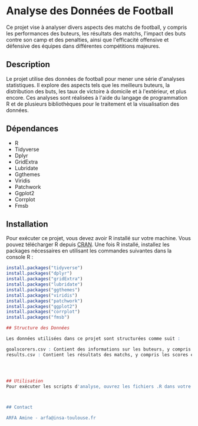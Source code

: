# Analyse des Données de Football

Ce projet vise à analyser divers aspects des matchs de football, y compris les performances des buteurs, les résultats des matchs, l'impact des buts contre son camp et des penalties, ainsi que l'efficacité offensive et défensive des équipes dans différentes compétitions majeures.

## Description

Le projet utilise des données de football pour mener une série d'analyses statistiques. Il explore des aspects tels que les meilleurs buteurs, la distribution des buts, les taux de victoire à domicile et à l'extérieur, et plus encore. Ces analyses sont réalisées à l'aide du langage de programmation R et de plusieurs bibliothèques pour le traitement et la visualisation des données.

## Dépendances

- R
- Tidyverse
- Dplyr
- GridExtra
- Lubridate
- Ggthemes
- Viridis
- Patchwork
- Ggplot2
- Corrplot
- Fmsb

## Installation

Pour exécuter ce projet, vous devez avoir R installé sur votre machine. Vous pouvez télécharger R depuis [CRAN](https://cran.r-project.org/). Une fois R installé, installez les packages nécessaires en utilisant les commandes suivantes dans la console R :

```R
install.packages("tidyverse")
install.packages("dplyr")
install.packages("gridExtra")
install.packages("lubridate")
install.packages("ggthemes")
install.packages("viridis")
install.packages("patchwork")
install.packages("ggplot2")
install.packages("corrplot")
install.packages("fmsb")

## Structure des Données

Les données utilisées dans ce projet sont structurées comme suit :

goalscorers.csv : Contient des informations sur les buteurs, y compris la date, les équipes et les minutes des buts.
results.csv : Contient les résultats des matchs, y compris les scores et les équipes.




## Utilisation
Pour exécuter les scripts d'analyse, ouvrez les fichiers .R dans votre IDE R préféré et exécutez-les. Assurez-vous que les fichiers de données sont dans le même répertoire que les scripts.



## Contact

ARFA Amine - arfa@insa-toulouse.fr
